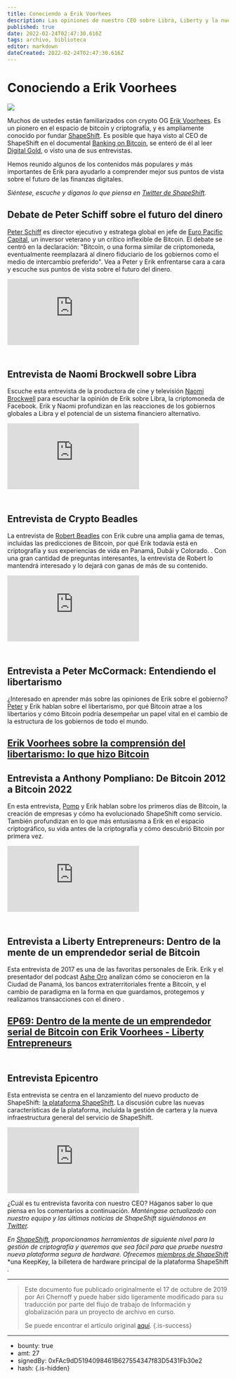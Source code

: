 ```yaml
---
title: Conociendo a Erik Voorhees
description: Las opiniones de nuestro CEO sobre Libra, Liberty y la nueva plataforma ShapeShift.
published: true
date: 2022-02-24T02:47:30.616Z
tags: archivo, biblioteca
editor: markdown
dateCreated: 2022-02-24T02:47:30.616Z
---
```


# Conociendo a Erik Voorhees

![](https://assets.website-files.com/5e9a09610b7dce71f87f7f17/5e9f1ef792e25de08402c1d4_1_BubvC2WSMWVxgQ12QtNnrg%20(1).png)

Muchos de ustedes están familiarizados con crypto OG [Erik Voorhees](https://twitter.com/ErikVoorhees?ref_src=twsrc%5Egoogle%7Ctwcamp%5Eserp%7Ctwgr%5Eauthor). Es un pionero en el espacio de bitcoin y criptografía, y es ampliamente conocido por fundar [ShapeShift](http://shapeshift.com/). Es posible que haya visto al CEO de ShapeShift en el documental [Banking on Bitcoin](https://www.imdb.com/title/tt5033790/), se enteró de él al leer [Digital Gold](https://www.goodreads.com/book/show/23546676-digital-gold), o visto una de sus entrevistas.

Hemos reunido algunos de los contenidos más populares *y* más importantes de Erik para ayudarlo a comprender mejor sus puntos de vista sobre el futuro de las finanzas digitales.

*Siéntese, escuche y díganos lo que piensa en* [*Twitter de ShapeShift*](https://twitter.com/ShapeShift_io)*.*

## **Debate de Peter Schiff sobre el futuro del dinero**

[Peter Schiff](https://twitter.com/PeterSchiff) es director ejecutivo y estratega global en jefe de [Euro Pacific Capital](https://www.europac.com/), un inversor veterano y un crítico inflexible de Bitcoin. El debate se centró en la declaración: "Bitcoin, o una forma similar de criptomoneda, eventualmente reemplazará al dinero fiduciario de los gobiernos como el medio de intercambio preferido". Vea a Peter y Erik enfrentarse cara a cara y escuche sus puntos de vista sobre el futuro del dinero.<br/>

<iframe allowfullscreen="" frameborder="0" scrolling="auto" src="https://cdn.embedly.com/widgets/media.html?src=https%3A%2F%2Fwww.youtube.com%2Fembed%2Fq8R71WGO3qU%3Ffeature%3Doembed&amp;url=https%3A%2F%2Fwww.youtube.com%2Fwatch%3Fv%3Dq8R71WGO3qU&amp;image=https%3A%2F%2Fi.ytimg.com%2Fvi%2Fq8R71WGO3qU%2Fhqdefault.jpg&amp;key=a19fcc184b9711e1b4764040d3dc5c07&amp;type=text%2Fhtml&amp;schema=youtube"></iframe>

## **<br/>Entrevista de Naomi Brockwell sobre Libra**

Escuche esta entrevista de la productora de cine y televisión [Naomi Brockwell](https://twitter.com/naomibrockwell) para escuchar la opinión de Erik sobre Libra, la criptomoneda de Facebook. Erik y Naomi profundizan en las reacciones de los gobiernos globales a Libra y el potencial de un sistema financiero alternativo.<br/> 

<iframe allowfullscreen="" frameborder="0" scrolling="auto" src="https://cdn.embedly.com/widgets/media.html?src=https%3A%2F%2Fwww.youtube.com%2Fembed%2FKrfT7QxGbcU%3Ffeature%3Doembed&amp;url=https%3A%2F%2Fwww.youtube.com%2Fwatch%3Fv%3DKrfT7QxGbcU&amp;image=https%3A%2F%2Fi.ytimg.com%2Fvi%2FKrfT7QxGbcU%2Fhqdefault.jpg&amp;key=a19fcc184b9711e1b4764040d3dc5c07&amp;type=text%2Fhtml&amp;schema=youtube"></iframe>

## **<br/>Entrevista de Crypto Beadles**

La entrevista de [Robert Beadles](https://www.youtube.com/channel/UCcE2GkGcKxHjZoMVM7tjmyA) con Erik cubre una amplia gama de temas, incluidas las predicciones de Bitcoin, por qué Erik todavía está en criptografía y sus experiencias de vida en Panamá, Dubái y Colorado. . Con una gran cantidad de preguntas interesantes, la entrevista de Robert lo mantendrá interesado y lo dejará con ganas de más de su contenido.<br/>

<iframe allowfullscreen="" frameborder="0" scrolling="auto" src="https://cdn.embedly.com/widgets/media.html?src=https%3A%2F%2Fwww.youtube.com%2Fembed%2FaQScW3UzuFM%3Ffeature%3Doembed&amp;url=https%3A%2F%2Fwww.youtube.com%2Fwatch%3Fv%3DaQScW3UzuFM&amp;image=https%3A%2F%2Fi.ytimg.com%2Fvi%2FaQScW3UzuFM%2Fhqdefault.jpg&amp;key=a19fcc184b9711e1b4764040d3dc5c07&amp;type=text%2Fhtml&amp;schema=youtube"></iframe>

## **<br/>Entrevista a Peter McCormack: Entendiendo el libertarismo**

¿Interesado en aprender más sobre las opiniones de Erik sobre el gobierno? [Peter](https://twitter.com/PeterMcCormack) y Erik hablan sobre el libertarismo, por qué Bitcoin atrae a los libertarios y cómo Bitcoin podría desempeñar un papel vital en el cambio de la estructura de los gobiernos de todo el mundo.

## [Erik Voorhees sobre la comprensión del libertarismo: lo que hizo Bitcoin<br/> ](https://www.whatbitcoindid.com/podcast/erik-voorhees-on-understanding-libertarianism)

## **Entrevista a Anthony Pompliano:** De Bitcoin 2012 a Bitcoin 2022

En esta entrevista, [Pomp](https://twitter.com/APompliano) y Erik hablan sobre los primeros días de Bitcoin, la creación de empresas y cómo ha evolucionado ShapeShift como servicio. También profundizan en lo que más entusiasma a Erik en el espacio criptográfico, su vida antes de la criptografía y cómo descubrió Bitcoin por primera vez.<br/>

<iframe allowfullscreen="" frameborder="0" scrolling="auto" src="https://cdn.embedly.com/widgets/media.html?src=https%3A%2F%2Fwww.youtube.com%2Fembed%2FPM4lg6TN2g8%3Ffeature%3Doembed&amp;url=https%3A%2F%2Fwww.youtube.com%2Fwatch%3Fv%3DPM4lg6TN2g8&amp;image=https%3A%2F%2Fi.ytimg.com%2Fvi%2FPM4lg6TN2g8%2Fhqdefault.jpg&amp;key=a19fcc184b9711e1b4764040d3dc5c07&amp;type=text%2Fhtml&amp;schema=youtube"></iframe>

## **<br/>Entrevista a Liberty Entrepreneurs: Dentro de la mente de un emprendedor serial de Bitcoin**

Esta entrevista de 2017 es una de las favoritas personales de Erik. Erik y el presentador del podcast [Ashe Oro](https://twitter.com/ashe_oro?lang=en) analizan cómo se conocieron en la Ciudad de Panamá, los bancos extraterritoriales frente a Bitcoin, y el cambio de paradigma en la forma en que guardamos, protegemos y realizamos transacciones con el dinero .

## [EP69: Dentro de la mente de un emprendedor serial de Bitcoin con Erik Voorhees - Liberty Entrepreneurs](https://www.libertyentrepreneurs.com/podcasts/episode69-inside-mind-serial-bitcoin-entrepreneur-w-erik-voorhees)

## **<br/>Entrevista Epicentro**

Esta entrevista se centra en el lanzamiento del nuevo producto de ShapeShift: [la plataforma ShapeShift](http://shapeshift.com/). La discusión cubre las nuevas características de la plataforma, incluida la gestión de cartera y la nueva infraestructura general del servicio de ShapeShift.<br/>

<iframe allowfullscreen="" frameborder="0" scrolling="auto" src="https://cdn.embedly.com/widgets/media.html?src=https%3A%2F%2Fwww.youtube.com%2Fembed%2FWy7DocciZGE%3Ffeature%3Doembed&amp;url=https%3A%2F%2Fwww.youtube.com%2Fwatch%3Fv%3DWy7DocciZGE&amp;image=https%3A%2F%2Fi.ytimg.com%2Fvi%2FWy7DocciZGE%2Fhqdefault.jpg&amp;key=a19fcc184b9711e1b4764040d3dc5c07&amp;type=text%2Fhtml&amp;schema=youtube"></iframe>

¿Cuál es tu entrevista favorita con nuestro CEO? Háganos saber lo que piensa en los comentarios a continuación. *Manténgase actualizado con nuestro equipo y las últimas noticias de ShapeShift siguiéndonos en* [*Twitter*](https://twitter.com/ShapeShift_io)*.*

*En* [*ShapeShift*](http://beta.shapeshift.com/?utm_source=social&utm_medium=twitter&utm_campaign=10_btc_program&utm_term=cta08)*, proporcionamos herramientas de siguiente nivel para la gestión de criptografía y queremos que sea fácil para que pruebe nuestra nueva plataforma segura de hardware. Ofrecemos* [*miembros de ShapeShift*](https://auth.shapeshift.io/signup?utm_source=content&utm_medium=medium&utm_campaign=10_member_kk&utm_term=cta04) *una KeepKey, la billetera de hardware principal de la plataforma ShapeShift *.*


---

> Este documento fue publicado originalmente el 17 de octubre de 2019 por Ari Chernoff y puede haber sido ligeramente modificado para su traducción por parte del flujo de trabajo de Información y globalización para un proyecto de archivo en curso.
>
> Se puede encontrar el artículo original [aquí](https://shapeshift.com/library/getting-to-know-erik-voorhees).
{.is-success}

---

- bounty: true
- amt: 27
- signedBy: 0xFAc9dD5194098461B627554347f83D5431Fb30e2
- hash: 
{.is-hidden}